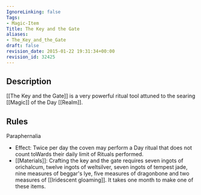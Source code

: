 ```yaml
---
IgnoreLinking: false
Tags:
- Magic-Item
Title: The Key and the Gate
aliases:
- The_Key_and_the_Gate
draft: false
revision_date: 2015-01-22 19:31:34+00:00
revision_id: 32425
---
```


## Description
[[The Key and the Gate]] is a very powerful ritual tool attuned to the searing [[Magic]] of the Day [[Realm]].
## Rules
Paraphernalia
* Effect: Twice per day the coven may perform a Day ritual that does not count toWards their daily limit of Rituals performed.
* [[Materials]]: Crafting the key and the gate requires seven ingots of orichalcum, twelve ingots of weltsilver, seven ingots of tempest jade, nine measures of beggar's lye, five measures of dragonbone and two measures of [[Iridescent gloaming]]. It takes one month to make one of these items.